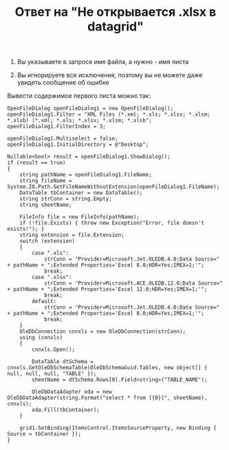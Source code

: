 ﻿---
title: "Ответ на \"Не открывается .xlsx в datagrid\""
se.owner.user_id: 240512
se.owner.display_name: "MSDN.WhiteKnight"
se.owner.link: "https://ru.stackoverflow.com/users/240512/msdn-whiteknight"
se.answer_id: 872834
se.question_id: 872730
se.post_type: answer
se.is_accepted: False
---
<ol>
<li><p>Вы указываете в запросе имя файла, а нужно - имя листа</p></li>
<li><p>Вы игнорируете все исключения, поэтому вы не можете даже увидеть сообщение об ошибке</p></li>
</ol>

<p>Вывести содержимое первого листа можно так:</p>

<pre><code>OpenFileDialog openFileDialog1 = new OpenFileDialog();
openFileDialog1.Filter = "XML Files (*.xml; *.xls; *.xlsx; *.xlsm; *.xlsb) |*.xml; *.xls; *.xlsx; *.xlsm; *.xlsb";
openFileDialog1.FilterIndex = 3;

openFileDialog1.Multiselect = false;
openFileDialog1.InitialDirectory = @"Desktop";

Nullable&lt;bool&gt; result = openFileDialog1.ShowDialog();
if (result == true)
{
    string pathName = openFileDialog1.FileName;
    string fileName = System.IO.Path.GetFileNameWithoutExtension(openFileDialog1.FileName);
    DataTable tbContainer = new DataTable();
    string strConn = string.Empty;                    
    string sheetName;

    FileInfo file = new FileInfo(pathName);
    if (!file.Exists) { throw new Exception("Error, file doesn't exists!"); }
    string extension = file.Extension;
    switch (extension)
    {
        case ".xls":
            strConn = "Provider=Microsoft.Jet.OLEDB.4.0;Data Source=" + pathName + ";Extended Properties='Excel 8.0;HDR=Yes;IMEX=1;'";
            break;
        case ".xlsx":
            strConn = "Provider=Microsoft.ACE.OLEDB.12.0;Data Source=" + pathName + ";Extended Properties='Excel 12.0;HDR=Yes;IMEX=1;'";
            break;
        default:
            strConn = "Provider=Microsoft.Jet.OLEDB.4.0;Data Source=" + pathName + ";Extended Properties='Excel 8.0;HDR=Yes;IMEX=1;'";
            break;
    }
    OleDbConnection cnnxls = new OleDbConnection(strConn);
    using (cnnxls)
    {
        cnnxls.Open();

        DataTable dtSchema = cnnxls.GetOleDbSchemaTable(OleDbSchemaGuid.Tables, new object[] { null, null, null, "TABLE" });
        sheetName = dtSchema.Rows[0].Field&lt;string&gt;("TABLE_NAME");                        

        OleDbDataAdapter oda = new OleDbDataAdapter(string.Format("select * from [{0}]", sheetName), cnnxls);
        oda.Fill(tbContainer);
    }

    grid1.SetBinding(ItemsControl.ItemsSourceProperty, new Binding { Source = tbContainer });
}
</code></pre>
